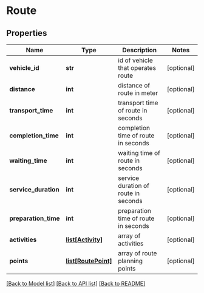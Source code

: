 # Route

## Properties
Name | Type | Description | Notes
------------ | ------------- | ------------- | -------------
**vehicle_id** | **str** | id of vehicle that operates route | [optional] 
**distance** | **int** | distance of route in meter | [optional] 
**transport_time** | **int** | transport time of route in seconds | [optional] 
**completion_time** | **int** | completion time of route in seconds | [optional] 
**waiting_time** | **int** | waiting time of route in seconds | [optional] 
**service_duration** | **int** | service duration of route in seconds | [optional] 
**preparation_time** | **int** | preparation time of route in seconds | [optional] 
**activities** | [**list[Activity]**](Activity.md) | array of activities | [optional] 
**points** | [**list[RoutePoint]**](RoutePoint.md) | array of route planning points | [optional] 

[[Back to Model list]](../README.md#documentation-for-models) [[Back to API list]](../README.md#documentation-for-api-endpoints) [[Back to README]](../README.md)


